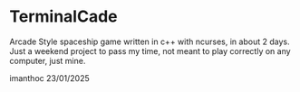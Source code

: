 # TerminalCade
Arcade Style spaceship game written in c++ with ncurses, in about 2 days.
Just a weekend project to pass my time, not meant to play correctly on any computer, just mine.

imanthoc
23/01/2025
